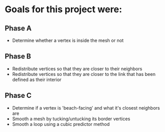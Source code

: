 # Goals for this project were:
## Phase A
- Determine whether a vertex is inside the mesh or not <br />
## Phase B
- Redistribute vertices so that they are closer to their neighbors <br />
- Redistribute vertices so that they are closer to the link that has been defined as their interior <br />
## Phase C
- Determine if a vertex is 'beach-facing' and what it's closest neighbors are <br />
- Smooth a mesh by tucking/untucking its border vertices <br />
- Smooth a loop using a cubic predictor method <br />

